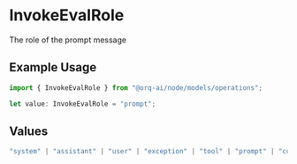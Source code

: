 # InvokeEvalRole

The role of the prompt message

## Example Usage

```typescript
import { InvokeEvalRole } from "@orq-ai/node/models/operations";

let value: InvokeEvalRole = "prompt";
```

## Values

```typescript
"system" | "assistant" | "user" | "exception" | "tool" | "prompt" | "correction" | "expected_output"
```